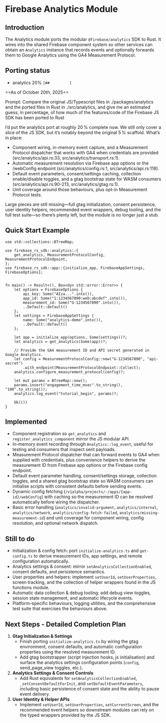 # Firebase Analytics Module

## Introduction

The Analytics module ports the modular `@firebase/analytics` SDK to Rust. It wires into the shared Firebase component
system so other services can obtain an `Analytics` instance that records events and optionally forwards them to Google
Analytics using the GA4 Measurement Protocol.


## Porting status

- analytics 20% `[##         ]`

==As of October 20th, 2025==

Prompt: Compare the original JS/Typescript files in ./packages/analytics and the ported files in Rust in ./src/analytics, and give me an estimated guess, in percentage, of how much of the features/code of the Firebase JS SDK has been ported to Rust

I’d put the analytics port at roughly 20 % complete now. We still only cover a slice of the JS SDK, but it’s notably beyond the original 5 % scaffold. What’s in place:

  - Component wiring, in-memory event capture, and a Measurement Protocol dispatcher that works with GA4 when
  credentials are provided (src/analytics/api.rs:33, src/analytics/transport.rs:1).
  - Automatic measurement resolution via Firebase app options or the /webConfig endpoint (src/analytics/config.rs:1,
  src/analytics/api.rs:118).
  - Default event parameters, consent/settings caching, collection enable/disable toggles, and a gtag bootstrap state
  for WASM consumers (src/analytics/api.rs:90-213, src/analytics/gtag.rs:1).
  - Unit coverage around those behaviours, plus opt-in Measurement Protocol tests.

Large pieces are still missing—full gtag initialization, consent persistence, user identity helpers, recommended event wrappers, debug tooling, and the full test suite—so there’s plenty left, but the module is no longer just a stub.


## Quick Start Example

```rust,no_run
use std::collections::BTreeMap;

use firebase_rs_sdk::analytics::{
    get_analytics, MeasurementProtocolConfig, MeasurementProtocolEndpoint,
};
use firebase_rs_sdk::app::{initialize_app, FirebaseAppSettings, FirebaseOptions};


fn main() -> Result<(), Box<dyn std::error::Error>> {
    let options = FirebaseOptions {
        api_key: Some("AIza...".into()),
        app_id: Some("1:1234567890:web:abcdef".into()),
        measurement_id: Some("G-1234567890".into()),
        ..Default::default()
    };
    let settings = FirebaseAppSettings {
        name: Some("analytics-demo".into()),
        ..Default::default()
    };

    let app = initialize_app(options, Some(settings))?;
    let analytics = get_analytics(Some(app))?;

    // Provide the GA4 measurement ID and API secret generated in Google Analytics.
    let config = MeasurementProtocolConfig::new("G-1234567890", "api-secret")
        .with_endpoint(MeasurementProtocolEndpoint::Collect);
    analytics.configure_measurement_protocol(config)?;

    let mut params = BTreeMap::new();
    params.insert("engagement_time_msec".to_string(), "100".to_string());
    analytics.log_event("tutorial_begin", params)?;

    Ok(())
}
```

## Implemented

- Component registration so `get_analytics` and `register_analytics_component` mirror the JS modular API.
- In-memory event recording through `Analytics::log_event`, useful for testing and consumers that inspect sent payloads.
- Measurement Protocol dispatcher that can forward events to GA4 when supplied with credentials, plus convenience
  helpers to derive the measurement ID from Firebase app options or the Firebase config endpoint.
- Default event parameter handling, consent/settings storage, collection toggles, and a shared gtag bootstrap state so
  WASM consumers can initialise scripts with consistent defaults before sending events.
- Dynamic config fetching (`/v1alpha/projects/-/apps/{app-id}/webConfig`) with caching so the measurement ID can be
  resolved automatically before wiring the dispatcher.
- Basic error handling (`analytics/invalid-argument`, `analytics/internal`, `analytics/network`,
  `analytics/config-fetch-failed`, `analytics/missing-measurement-id`) and unit coverage for component wiring, config
  resolution, and optional network dispatch.

## Still to do

- Initialization & config fetch: port `initialize-analytics.ts` and `get-config.ts` to derive measurement IDs,
  app settings, and remote configuration automatically.
- Analytics settings & consent: mirror `setAnalyticsCollectionEnabled`, consent defaults, and persistence semantics.
- User properties and helpers: implement `setUserId`, `setUserProperties`, screen tracking, and the collection of
  helper wrappers found in the JS functions module.
- Automatic data collection & debug tooling: add debug view toggles, session state management, and automatic lifecycle
  events.
- Platform-specific behaviours, logging utilities, and the comprehensive test suite that exercises the behaviours
  above.

## Next Steps - Detailed Completion Plan

1. **Gtag Initialization & Settings**
   - Finish porting `initialize-analytics.ts` by wiring the gtag environment, consent defaults, and automatic
     configuration properties using the resolved measurement ID.
   - Add gtag bootstrapper (script injection hooks, js initialisation) and surface the analytics settings configuration
     points (`config`, send_page_view toggles, etc.).
2. **Analytics Settings & Consent Controls**
   - Add Rust equivalents for `setAnalyticsCollectionEnabled`, `_setConsentDefaultForInit`, and
     `setDefaultEventParameters`, including basic persistence of consent state and the ability to pause event delivery.
3. **User Identity & Helper APIs**
   - Implement `setUserId`, `setUserProperties`, `setCurrentScreen`, and the recommended event helpers so downstream
     modules can rely on the typed wrappers provided by the JS SDK.

